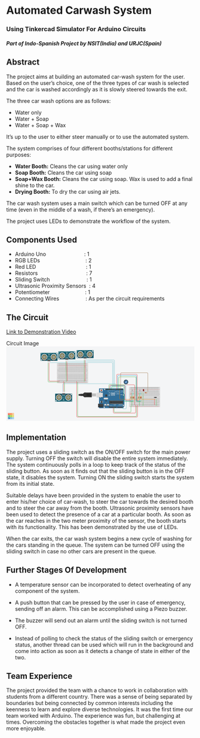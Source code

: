 # Automated Carwash System
### Using Tinkercad Simulator For Arduino Circuits
#### *Part of Indo-Spanish Project by NSIT(India) and URJC(Spain)*

## Abstract

The project aims at building an automated car-wash system for the user. Based on the user’s choice, one of the three types of car wash is selected and the car is washed accordingly as it is slowly steered towards the exit.

The three car wash options are as follows:
* Water only
* Water + Soap
* Water + Soap + Wax

It’s up to the user to either steer manually or to use the automated system.

The system comprises of four different booths/stations for different purposes:
* __Water Booth:__ Cleans the car using water only
* __Soap Booth:__ Cleans the car using soap
* __Soap+Wax Booth:__ Cleans the car using soap. Wax is used to add a final shine to the car.
* __Drying Booth:__ To dry the car using air jets.

The car wash system uses a main switch which can be turned OFF at any time (even in the middle of a wash, if there’s an emergency).

The project uses LEDs to demonstrate the workflow of the system.




## Components Used

* Arduino Uno &nbsp;&nbsp;&nbsp;&nbsp;&nbsp;&nbsp;&nbsp;&nbsp;&nbsp;&nbsp;&nbsp;&nbsp;&nbsp;&nbsp;&nbsp;&nbsp;&nbsp;&nbsp;&nbsp;&nbsp;&nbsp;&nbsp;&nbsp;&nbsp;&nbsp;: 1
* RGB LEDs &nbsp;&nbsp;&nbsp;&nbsp;&nbsp;&nbsp;&nbsp;&nbsp;&nbsp;&nbsp;&nbsp;&nbsp;&nbsp;&nbsp;&nbsp;&nbsp;&nbsp;&nbsp;&nbsp;&nbsp;&nbsp;&nbsp;&nbsp;&nbsp;&nbsp;&nbsp;&nbsp;&nbsp;&nbsp;&nbsp;: 2
* Red LED &nbsp;&nbsp;&nbsp;&nbsp;&nbsp;&nbsp;&nbsp;&nbsp;&nbsp;&nbsp;&nbsp;&nbsp;&nbsp;&nbsp;&nbsp;&nbsp;&nbsp;&nbsp;&nbsp;&nbsp;&nbsp;&nbsp;&nbsp;&nbsp;&nbsp;&nbsp;&nbsp;&nbsp;&nbsp;&nbsp;&nbsp;&nbsp;&nbsp;: 1
* Resistors	&nbsp;&nbsp;&nbsp;&nbsp;&nbsp;&nbsp;&nbsp;&nbsp;&nbsp;&nbsp;&nbsp;&nbsp;&nbsp;&nbsp;&nbsp;&nbsp;&nbsp;&nbsp;&nbsp;&nbsp;&nbsp;&nbsp;&nbsp;&nbsp;&nbsp;&nbsp;&nbsp;&nbsp;&nbsp;&nbsp;&nbsp;&nbsp;: 7
* Sliding Switch &nbsp;&nbsp;&nbsp;&nbsp;&nbsp;&nbsp;&nbsp;&nbsp;&nbsp;&nbsp;&nbsp;&nbsp;&nbsp;&nbsp;&nbsp;&nbsp;&nbsp;&nbsp;&nbsp;&nbsp;&nbsp;&nbsp;&nbsp;&nbsp;: 1
* Ultrasonic Proximity Sensors &nbsp;: 4
* Potentiometer &nbsp;&nbsp;&nbsp;&nbsp;&nbsp;&nbsp;&nbsp;&nbsp;&nbsp;&nbsp;&nbsp;&nbsp;&nbsp;&nbsp;&nbsp;&nbsp;&nbsp;&nbsp;&nbsp;&nbsp;&nbsp;&nbsp;&nbsp;: 1
* Connecting Wires 
&nbsp;&nbsp;&nbsp;&nbsp;&nbsp;&nbsp;&nbsp;&nbsp;&nbsp;&nbsp;&nbsp;&nbsp;&nbsp;&nbsp;&nbsp;&nbsp;&nbsp;: As per the circuit requirements


## The Circuit
[Link to Demonstration Video](https://github.com/ArshiaKaul/Automated-Carwash-System/blob/master/AutomatedCarWashSystem(Arduino)-NSIT.mp4)

Circuit Image
![Circuit Image](https://github.com/ArshiaKaul/Automated-Carwash-System/blob/master/CarWashCircuit.png "Circuit Image")

## Implementation

The project uses a sliding switch as the ON/OFF switch for the main power supply. Turning OFF the switch will disable the entire system immediately. The system continuously polls in a loop to keep track of the status of the sliding button. As soon as it finds out that the sliding button is in the OFF state, it disables the system. Turning ON the sliding switch starts the system from its initial state.

Suitable delays have been provided in the system to enable the user to enter his/her choice of car-wash, to steer the car towards the desired booth and to steer the car away from the booth. Ultrasonic proximity sensors have been used to detect the presence of a car at a particular booth. As soon as the car reaches in the two meter proximity of the sensor, the booth starts with its functionality. This has been demonstrated by the use of LEDs.

When the car exits, the car wash system begins a new cycle of washing for the cars standing in the queue. The system can be turned OFF using the sliding switch in case no other cars are present in the queue.

## Further Stages Of Development

* A temperature sensor can be incorporated to detect overheating of any component of the system.

* A push button that can be pressed by the user in case of emergency, sending off an alarm. This can be accomplished using a Piezo buzzer.

* The buzzer will send out an alarm until the sliding switch is not turned OFF.

* Instead of polling to check the status of the sliding switch or emergency status, another thread can be used which will run in the background and come into action as soon as it detects a change of state in either of the two.


## Team Experience

The project provided the team with a chance to work in collaboration with
students from a different country. There was a sense of being separated by boundaries but being connected by common interests including the keenness to learn and explore diverse technologies. It was the first time our team worked with Arduino. The experience was fun, but challenging at times. Overcoming the obstacles together is what made the project even more enjoyable.
